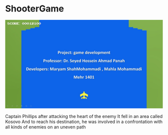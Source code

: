 # ShooterGame

![Screenshot](INFO.jpg)

Captain Phillips after attacking the heart of the enemy
It fell in an area called Kosovo
And to reach his destination, he was involved in a confrontation with all kinds of enemies on an uneven path
